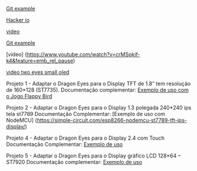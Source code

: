 [Git example](https://github.com/Bodmer/ESP8266_uncannyEyes/blob/master/ESP8266_uncannyEyes.ino)

[Hacker io](https://www.hackster.io/laurentr/halloween-skull-costume-with-uncanny-eyes-on-esp32-376a13)

[video](https://www.youtube.com/watch?v=uYIc1pLO6Xk)

[Git example](https://github.com/wermy/Uncanny_Eyes/blob/master/uncannyEyes/uncannyEyes.ino)

[video] (https://www.youtube.com/watch?v=crMSpkif-k4&feature=emb_rel_pause)

[video two eyes small oled](https://www.youtube.com/watch?v=n3Fj2zCOv98)


Projeto 1 - Adaptar o Dragon Eyes para o Display TFT de 1.8″ tem resolução de 160×128 (ST7735). 
Documentação complementar: [Exemplo de uso com o Jogo Flappy Bird](https://www.filipeflop.com/blog/jogando-flappy-bird-com-arduino/) 


Projeto 2 - Adaptar o Dragon Eyes para o Display 1.3 polegada 240*240 ips tela st7789
Documentação Complementar: [Exemplo de uso com NodeMCU] (https://simple-circuit.com/esp8266-nodemcu-st7789-tft-ips-display/)

Projeto 4 - Adaptar o Dragon Eyes para o Display 2.4 com Touch 
Documentação Complementar: [Exemplo de uso](https://create.arduino.cc/projecthub/electropeak/arduino-2-4-touch-screen-lcd-shield-tutorial-fe6f05)

Projeto 5 - Adaptar o Dragon Eyes para o Display gráfico LCD 128×64 – ST7920
Documentação complementar: [Exemplo de uso](https://www.arduinoecia.com.br/display-grafico-lcd-128x64-st7920-arduino/) 

